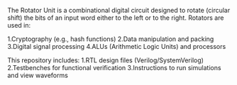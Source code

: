 The Rotator Unit is a combinational digital circuit designed to rotate (circular shift) the bits of an input word either to the left or to the right.
Rotators are used in:

1.Cryptography (e.g., hash functions)
2.Data manipulation and packing
3.Digital signal processing
4.ALUs (Arithmetic Logic Units) and processors

This repository includes:
1.RTL design files (Verilog/SystemVerilog)
2.Testbenches for functional verification
3.Instructions to run simulations and view waveforms
